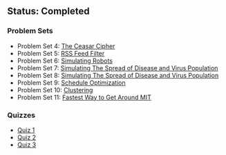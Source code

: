 ## Status: Completed


### Problem Sets
- Problem Set 4: [The Ceasar Cipher](./ps4)
- Problem Set 5: [RSS Feed Filter](./ps5)
- Problem Set 6: [Simulating Robots](./ps6)
- Problem Set 7: [Simulating The Spread of Disease and Virus Population](./ps7)
- Problem Set 8: [Simulating The Spread of Disease and Virus Population](./ps8)
- Problem Set 9: [Schedule Optimization](./ps9)
- Problem Set 10: [Clustering](./ps10)
- Problem Set 11: [Fastest Way to Get Around MIT](./ps11)

### Quizzes
- [Quiz 1](./exams/MIT600SC_Q1.pdf)
- [Quiz 2](./exams/MIT600SC_Q2.pdf)
- [Quiz 3](./exams/MIT600SC_Q3.pdf)
